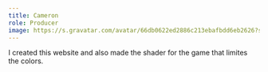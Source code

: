 ```yaml
---
title: Cameron
role: Producer
image: https://s.gravatar.com/avatar/66db0622ed2886c213ebafbdd6eb2626?s=400
---
```

I created this website and also made the shader for the game that limites the colors.